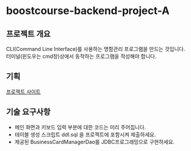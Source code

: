 # boostcourse-backend-project-A

##  프로젝트 개요
 CLI(Command Line Interface)를 사용하는 명함관리 프로그램을 만드는 것입니다.<br>
 터미널(윈도우는 cmd창)상에서 동작하는 프로그램을 작성해야 합니다.

## 기획
[프로젝트 사이트](https://www.boostcourse.org/web326/project/205/content/164#summary)

## 기술 요구사항
* 메인 화면과 키보드 입력 부분에 대한 코드는 미리 주어집니다.
* 테이블 생성 스크립트 ddl.sql 을 프로젝트에 포함시켜 제출하세요.
* 제공된 BusinessCardManagerDao를 JDBC프로그래밍으로 구현하세요.
